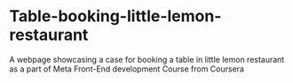 # Table-booking-little-lemon-restaurant
A webpage showcasing a case for booking a table in little lemon restaurant as a part of Meta Front-End development Course from Coursera
